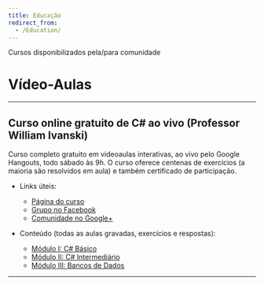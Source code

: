 ```yaml
---
title: Educação
redirect_from:
  - /Education/
---
```


Cursos disponibilizados pela/para comunidade

Vídeo-Aulas
===========

----

Curso online gratuito de C# ao vivo (Professor William Ivanski)
---------------------------------------------------------------

Curso completo gratuito em videoaulas interativas, ao vivo pelo Google Hangouts, todo sábado às 9h. O curso oferece centenas de exercícios (a maioria são resolvidos em aula) e também certificado de participação.

- Links úteis:
   - [Página do curso](http://williamivanski.com.br/curso.html)
   - [Grupo no Facebook](https://www.facebook.com/groups/1729461200615461/)
   - [Comunidade no Google+](https://www.facebook.com/groups/1729461200615461/)

- Conteúdo (todas as aulas gravadas, exercícios e respostas):
   - [Módulo I: C# Básico](http://williamivanski.com.br/modulo1.html)
   - [Módulo II: C# Intermediário](http://williamivanski.com.br/modulo2.html)
   - [Módulo III: Bancos de Dados](http://williamivanski.com.br/modulo3.html)
   
----
